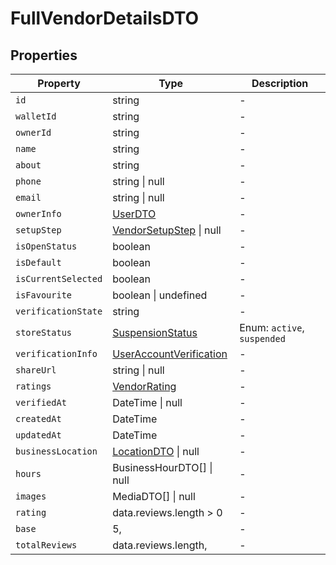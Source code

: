 # FullVendorDetailsDTO

## Properties

| Property | Type | Description |
|----------|------|-------------|
| `id` | string | - |
| `walletId` | string | - |
| `ownerId` | string | - |
| `name` | string | - |
| `about` | string | - |
| `phone` | string \| null | - |
| `email` | string \| null | - |
| `ownerInfo` | [UserDTO](../dtos/UserDTO.md) | - |
| `setupStep` | [VendorSetupStep](../enums/VendorSetupStep.md) \| null | - |
| `isOpenStatus` | boolean | - |
| `isDefault` | boolean | - |
| `isCurrentSelected` | boolean | - |
| `isFavourite` | boolean \| undefined | - |
| `verificationState` | string | - |
| `storeStatus` | [SuspensionStatus](../enums/SuspensionStatus.md) | Enum: `active`, `suspended` |
| `verificationInfo` | [UserAccountVerification](../interfaces/UserAccountVerification.md) | - |
| `shareUrl` | string \| null | - |
| `ratings` | [VendorRating](../interfaces/VendorRating.md) | - |
| `verifiedAt` | DateTime \| null | - |
| `createdAt` | DateTime | - |
| `updatedAt` | DateTime | - |
| `businessLocation` | [LocationDTO](../dtos/LocationDTO.md) \| null | - |
| `hours` | BusinessHourDTO[] \| null | - |
| `images` | MediaDTO[] \| null | - |
| `rating` | data.reviews.length > 0 | - |
| `base` | 5, | - |
| `totalReviews` | data.reviews.length, | - |
